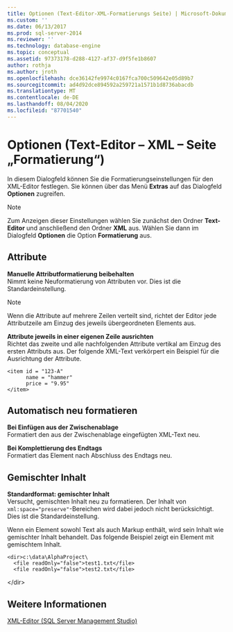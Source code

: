 ```yaml
---
title: Optionen (Text-Editor-XML-Formatierungs Seite) | Microsoft-Dokumentation
ms.custom: ''
ms.date: 06/13/2017
ms.prod: sql-server-2014
ms.reviewer: ''
ms.technology: database-engine
ms.topic: conceptual
ms.assetid: 97373178-d288-4127-af37-d9f5fe1b8607
author: rothja
ms.author: jroth
ms.openlocfilehash: dce36142fe9974c0167fca700c509642e05d89b7
ms.sourcegitcommit: ad4d92dce894592a259721a1571b1d8736abacdb
ms.translationtype: MT
ms.contentlocale: de-DE
ms.lasthandoff: 08/04/2020
ms.locfileid: "87701540"
---
```

# <a name="options-text-editor---xml---formatting-page"></a>Optionen (Text-Editor – XML – Seite „Formatierung“)

In diesem Dialogfeld können Sie die Formatierungseinstellungen für den XML-Editor festlegen. Sie können über das Menü **Extras** auf das Dialogfeld **Optionen** zugreifen.  
  
> [!NOTE]  
> Zum Anzeigen dieser Einstellungen wählen Sie zunächst den Ordner **Text-Editor** und anschließend den Ordner **XML** aus. Wählen Sie dann im Dialogfeld **Optionen** die Option **Formatierung** aus.  
  
## <a name="attributes"></a>Attribute  
 **Manuelle Attributformatierung beibehalten**  
 Nimmt keine Neuformatierung von Attributen vor. Dies ist die Standardeinstellung.  
  
> [!NOTE]  
>  Wenn die Attribute auf mehrere Zeilen verteilt sind, richtet der Editor jede Attributzeile am Einzug des jeweils übergeordneten Elements aus.  
  
 **Attribute jeweils in einer eigenen Zeile ausrichten**  
 Richtet das zweite und alle nachfolgenden Attribute vertikal am Einzug des ersten Attributs aus. Der folgende XML-Text verkörpert ein Beispiel für die Ausrichtung der Attribute.  
  
```  
<item id = "123-A"  
      name = "hammer"  
      price = "9.95"  
</item>  
```  
  
## <a name="auto-reformat"></a>Automatisch neu formatieren  
 **Bei Einfügen aus der Zwischenablage**  
 Formatiert den aus der Zwischenablage eingefügten XML-Text neu.  
  
 **Bei Komplettierung des Endtags**  
 Formatiert das Element nach Abschluss des Endtags neu.  
  
## <a name="mixed-content"></a>Gemischter Inhalt  
 **Standardformat: gemischter Inhalt**  
 Versucht, gemischten Inhalt neu zu formatieren. Der Inhalt von `xml:space="preserve"`-Bereichen wird dabei jedoch nicht berücksichtigt. Dies ist die Standardeinstellung.  
  
 Wenn ein Element sowohl Text als auch Markup enthält, wird sein Inhalt wie gemischter Inhalt behandelt. Das folgende Beispiel zeigt ein Element mit gemischtem Inhalt.  
  
```  
<dir>c:\data\AlphaProject\  
  <file readOnly="false">test1.txt</file>  
  <file readOnly="false">test2.txt</file>  
```  
  
 \</dir>  
  
## <a name="see-also"></a>Weitere Informationen  
 [XML-Editor &#40;SQL Server Management Studio&#41;](../ssms/sql-server-management-studio-ssms.md)  
